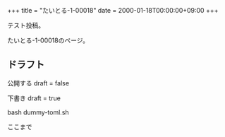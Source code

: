 +++
title = "たいとる-1-00018"
date = 2000-01-18T00:00:00+09:00
+++

テスト投稿。

たいとる-1-00018のページ。


## ドラフト

公開する
draft = false

下書き
draft = true

bash dummy-toml.sh

ここまで
